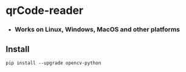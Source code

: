 # qrCode-reader
* ### Works on Linux, Windows, MacOS and other platforms


## Install
```
pip install --upgrade opencv-python
```
